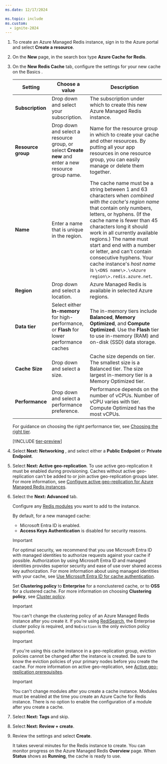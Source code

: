 ```yaml
---
ms.date: 12/17/2024

ms.topic: include
ms.custom:
  - ignite-2024
---
```


1. To create an Azure Managed Redis instance, sign in to the Azure portal and select **Create a resource**.

1. On the **New** page, in the search box type **Azure Cache for Redis**.
  
1. On the **New Redis Cache** tab, configure the settings for your new cache on the Basics .

   | Setting      |  Choose a value  | Description |
   | ------------ |  ------- | -------------------------------------------------- |
   | **Subscription** | Drop down and select your subscription. | The subscription under which to create this new Azure Managed Redis instance. |
   | **Resource group** | Drop down and select a resource group, or select **Create new** and enter a new resource group name. | Name for the resource group in which to create your cache and other resources. By putting all your app resources in one resource group, you can easily manage or delete them together. |
   | **Name** | Enter a name that is unique in the region. | The cache name must be a string between 1 and 63 characters when _combined with the cache's region name_ that contain only numbers, letters, or hyphens. (If the cache name is fewer than 45 characters long it should work in all currently available regions.) The name must start and end with a number or letter, and can't contain consecutive hyphens. Your cache instance's _host name_ is `\<DNS name\>.\<Azure region\>.redis.azure.net`. |
   | **Region** | Drop down and select a location. | Azure Managed Redis is available in selected Azure regions. |
   | **Data tier** | Select either **In-memory** for high-performance, or **Flash** for lower performance caches  | The in-memory tiers include **Balanced**, **Memory Optimized**, and **Compute Optimized**. Use the **Flash** tier to use in-memory (RAM) and on-disk (SSD) data storage. |
   | **Cache Size** | Drop down and select a size. | Cache size depends on tier. The smallest size is a Balanced tier. The size largest in-memory tier is a Memory Optimized tier. |
   | **Performance** | Drop down and select a performance preference. | Performance depends on the number of vCPUs. Number of vCPU varies with tier. Compute Optimized has the most vCPUs. | 

    For guidance on choosing the right performance tier, see [Choosing the right tier](../overview.md#choosing-the-right-tier).
   <!-- :::image type="content" source="media/managed-redis-create/managed-redis-new-cache-basics.png" alt-text="Screenshot showing the Azure Managed Redis Basics tab."::: -->

   [!INCLUDE [tier-preview](tier-preview.md)]

1. Select **Next: Networking** , and select either a **Public Endpoint** or **Private Endpoint**.

1. Select **Next: Active geo-replication**. To use active geo-replication it must be enabled during provisioning. Caches without active geo-replication can't be added to or join active geo-replication groups later. For more information, see [Configure active geo-replication for Azure Managed Redis instances](../how-to-active-geo-replication.md).

1. Select the **Next: Advanced** tab.

   Configure any [Redis modules](../redis-modules.md) you want to add to the instance.

   By default, for a new managed cache:
     - Microsoft Entra ID is enabled.
     - **Access Keys Authentication** is disabled for security reasons.

   > [!IMPORTANT]
   > For optimal security, we recommend that you use Microsoft Entra ID with managed identities to authorize requests against your cache if possible. Authorization by using Microsoft Entra ID and managed identities provides superior security and ease of use over shared access key authorization. For more information about using managed identities with your cache, see [Use Microsoft Entra ID for cache authentication](/azure/azure-cache-for-redis/cache-azure-active-directory-for-authentication).

   Set **Clustering policy** to **Enterprise** for a nonclustered cache, or to **OSS** for a clustered cache. For more information on choosing **Clustering policy**, see [Cluster policy](../architecture.md#cluster-policies).

   <!-- :::image type="content" source="media/managed-redis-create/managed-redis-advanced-settings.png" alt-text="Screenshot that shows the Azure Managed Redis Advanced tab."::: -->

   > [!IMPORTANT]
   > You can't change the clustering policy of an Azure Managed Redis instance after you create it. If you're using [RediSearch](../redis-modules.md#redisearch), the Enterprise cluster policy is required, and `NoEviction` is the only eviction policy supported.
   >

   > [!IMPORTANT]
   > If you're using this cache instance in a geo-replication group, eviction policies cannot be changed after the instance is created. Be sure to know the eviction policies of your primary nodes before you create the cache. For more information on active geo-replication, see [Active geo-replication prerequisites](../how-to-active-geo-replication.md#active-geo-replication-prerequisites).
   >

   > [!IMPORTANT]
   > You can't change modules after you create a cache instance. Modules must be enabled at the time you create an Azure Cache for Redis instance. There is no option to enable the configuration of a module after you create a cache.
   >

1. Select **Next: Tags** and skip.

1. Select **Next: Review + create**.

1. Review the settings and select **Create**.

   It takes several minutes for the Redis instance to create. You can monitor progress on the Azure Managed Redis **Overview** page. When **Status** shows as **Running**, the cache is ready to use.
